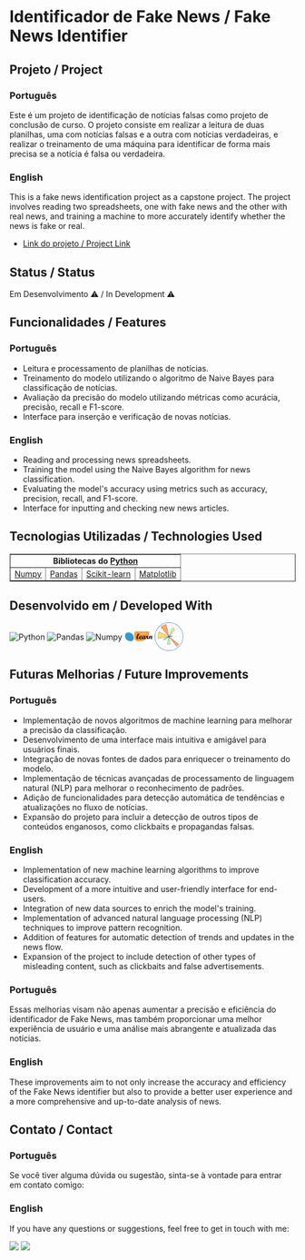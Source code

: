 # Identificador de Fake News / Fake News Identifier

## Projeto / Project

### Português
Este é um projeto de identificação de notícias falsas como projeto de conclusão de curso. 
O projeto consiste em realizar a leitura de duas planilhas, uma com notícias falsas e a outra com notícias verdadeiras, e realizar o treinamento de uma máquina para identificar de forma mais precisa se a notícia é falsa ou verdadeira.

### English
This is a fake news identification project as a capstone project. 
The project involves reading two spreadsheets, one with fake news and the other with real news, and training a machine to more accurately identify whether the news is fake or real.

- <a href="https://colab.research.google.com/drive/1ju1Qaehq30fAi1n84kKWIAJgNX-TfCWF">Link do projeto / Project Link</a>

## Status / Status

Em Desenvolvimento ⚠ / In Development ⚠

## Funcionalidades / Features

### Português
- Leitura e processamento de planilhas de notícias.
- Treinamento do modelo utilizando o algoritmo de Naive Bayes para classificação de notícias.
- Avaliação da precisão do modelo utilizando métricas como acurácia, precisão, recall e F1-score.
- Interface para inserção e verificação de novas notícias.

### English
- Reading and processing news spreadsheets.
- Training the model using the Naive Bayes algorithm for news classification.
- Evaluating the model's accuracy using metrics such as accuracy, precision, recall, and F1-score.
- Interface for inputting and checking new news articles.

## Tecnologias Utilizadas / Technologies Used

<table border="1">
  <tr>
    <td colspan="4" align="center"><b>Bibliotecas do <a href="https://www.python.org/">Python</a></b></td>
  </tr>
  <tr>
    <td><a href="https://numpy.org/">Numpy</a></td>
    <td><a href="https://pandas.pydata.org/">Pandas</a></td>
    <td><a href="https://scikit-learn.org/">Scikit-learn</a></td>
    <td><a href="https://matplotlib.org/">Matplotlib</a></td>
  </tr>
</table>

## Desenvolvido em / Developed With

<div style="display: inline-block;">
  <img align="center" alt="Python" src="https://img.icons8.com/?size=50&id=13441&format=png&color=000000" width="50"/>
  <img align="center" alt="Pandas" src="https://img.icons8.com/?size=50&id=xSkewUSqtErH&format=png&color=000000" width="50"/>
  <img align="center" alt="Numpy" src="https://img.icons8.com/?size=50&id=aR9CXyMagKIS&format=png&color=000000" width="50"/>
  <img align="center" alt="Scikit-learn" src="https://raw.githubusercontent.com/andersonfs94/Identificador_Fake_News/main/icones/scikit-learn.png" width="50"/>
  <img align="center" alt="Matplotlib" src="https://raw.githubusercontent.com/andersonfs94/Identificador_Fake_News/e060b23e3dc0b714ba813391cc0baa294b27a96b/icones/matplotlib-seeklogo.svg" width="50"/>
</div>

## Futuras Melhorias / Future Improvements

### Português
- Implementação de novos algoritmos de machine learning para melhorar a precisão da classificação.
- Desenvolvimento de uma interface mais intuitiva e amigável para usuários finais.
- Integração de novas fontes de dados para enriquecer o treinamento do modelo.
- Implementação de técnicas avançadas de processamento de linguagem natural (NLP) para melhorar o reconhecimento de padrões.
- Adição de funcionalidades para detecção automática de tendências e atualizações no fluxo de notícias.
- Expansão do projeto para incluir a detecção de outros tipos de conteúdos enganosos, como clickbaits e propagandas falsas.

### English
- Implementation of new machine learning algorithms to improve classification accuracy.
- Development of a more intuitive and user-friendly interface for end-users.
- Integration of new data sources to enrich the model's training.
- Implementation of advanced natural language processing (NLP) techniques to improve pattern recognition.
- Addition of features for automatic detection of trends and updates in the news flow.
- Expansion of the project to include detection of other types of misleading content, such as clickbaits and false advertisements.

### Português
Essas melhorias visam não apenas aumentar a precisão e eficiência do identificador de Fake News, mas também proporcionar uma melhor experiência de usuário e uma análise mais abrangente e atualizada das notícias.

### English
These improvements aim to not only increase the accuracy and efficiency of the Fake News identifier but also to provide a better user experience and a more comprehensive and up-to-date analysis of news.

## Contato / Contact

### Português
Se você tiver alguma dúvida ou sugestão, sinta-se à vontade para entrar em contato comigo:

### English
If you have any questions or suggestions, feel free to get in touch with me:

[<img src="https://img.icons8.com/?size=55&id=13930&format=png&color=000000"/>](https://www.linkedin.com/in/anderson-santana94/) [<img src="https://img.icons8.com/?size=55&id=63777&format=png&color=000000"/>](https://github.com/andersonfs94?tab=repositories)
